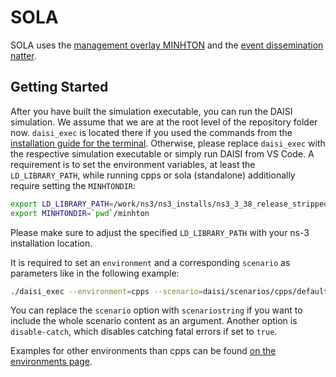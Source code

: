 # SOLA

SOLA uses the [management overlay MINHTON](../minhton_lib/index.md) and the [event dissemination natter](../natter_lib/index.md).

## Getting Started

After you have built the simulation executable, you can run the DAISI simulation.
We assume that we are at the root level of the repository folder now.
`daisi_exec` is located there if you used the commands from the [installation guide for the terminal](../installation.md#terminal).
Otherwise, please replace `daisi_exec` with the respective simulation executable or simply run DAISI from VS Code.
A requirement is to set the environment variables, at least the `LD_LIBRARY_PATH`, while running cpps or sola (standalone) additionally require setting the `MINHTONDIR`:

```sh
export LD_LIBRARY_PATH=/work/ns3/ns3_installs/ns3_3_38_release_stripped/lib
export MINHTONDIR=`pwd`/minhton
```

Please make sure to adjust the specified `LD_LIBRARY_PATH` with your ns-3 installation location.

It is required to set an `environment` and a corresponding `scenario` as parameters like in the following example:

```sh
./daisi_exec --environment=cpps --scenario=daisi/scenarios/cpps/default.yml
```

You can replace the `scenario` option with `scenariostring` if you want to include the whole scenario content as an argument.
Another option is `disable-catch`, which disables catching fatal errors if set to `true`.

Examples for other environments than cpps can be found [on the environments page](environments.md).
